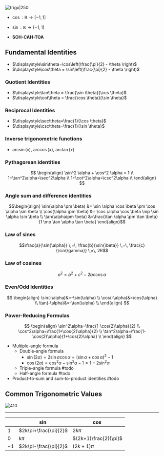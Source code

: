 	



![trigo\|250](https://upload.wikimedia.org/wikipedia/commons/7/72/Sinus_und_Kosinus_am_Einheitskreis_1.svg)


- $\cos:\mathbb{R}\to[-1,1]$
- $\sin:\mathbb{R}\to[-1,1]$

- **SOH-CAH-TOA**

## Fundamental Identities 

- $\displaystyle\sin\theta=\cos\left(\frac{\pi}{2} - \theta \right)$
- $\displaystyle\cos\theta = \sin\left(\frac{\pi}{2} - \theta \right)$

### Quotient Identities 

- $\displaystyle\tan\theta = \frac{\sin \theta}{\cos \theta}$
- $\displaystyle\cot\theta = \frac{\cos \theta}{\sin \theta}$

### Reciprocal Identities 

- $\displaystyle\sec\theta=\frac{1}{\cos \theta}$
- $\displaystyle\csc\theta=\frac{1}{\sin \theta}$

### Inverse trigonometric functions

- $\arcsin(x),~ \arccos(x), ~\arctan(x)$

### Pythagorean identities
$$
\begin{align}
\sin^2 \alpha + \cos^2 \alpha = 1 \\
1+\tan^2\alpha=\sec^2\alpha \\
1+\cot^2\alpha=\csc^2\alpha \\
\end{align}
$$

### Angle sum and difference identities
$$\begin{align}
\sin(\alpha \pm \beta) &= \sin \alpha \cos \beta \pm \cos \alpha \sin \beta \\
\cos(\alpha \pm \beta) &= \cos \alpha \cos \beta \mp \sin \alpha \sin \beta \\  
\tan(\alpha\pm \beta) &=\frac{\tan \alpha \pm \tan \beta}{1 \mp \tan \alpha \tan \beta}
\end{align}$$
### Law of sines
$$\frac{a}{\sin{\alpha}} \,=\, \frac{b}{\sin{\beta}} \,=\, \frac{c}{\sin{\gamma}} \,=\, 2R$$

### Law of cosines
$$a^2=b^2+c^2-2bc\cos\alpha$$

### Even/Odd Identities 
$$
\begin{align}
\sin(-\alpha)&=-\sin(\alpha) \\ 
\cos(-\alpha)&=\cos(\alpha) \\
\tan(-\alpha)&=-\tan(\alpha) \\
\end{align}
$$

### Power-Reducing Formulas
$$
\begin{align}
\sin^2\alpha=\frac{1-\cos{2}\alpha}{2} \\
\cos^2\alpha=\frac{1+\cos{2}\alpha}{2} \\
\tan^2\alpha=\frac{1-\cos{2}\alpha}{1+\cos{2}\alpha} \\
\end{align}
$$

- Multiple-angle formula
	- Double-angle formula
		- $\sin(2\alpha)=2\sin\alpha\cos\alpha=(\sin \alpha+\cos \alpha)^2-1$
		- $\cos(2\alpha)=\cos^2\alpha-\sin^2\alpha-1=1-2\sin^2\alpha$
	- Triple-angle formula #todo 
	- Half-angle formula #todo 
- Product-to-sum and sum-to-product identities #todo 

## Common Trigonometric Values

![410](https://upload.wikimedia.org/wikipedia/commons/4/4c/Unit_circle_angles_color.svg)


___

|  | $\sin$ | $\cos$ |
| ---- | ---- | ---- |
| $1$ | $2k\pi+\frac{\pi}{2}$ | $2k\pi$ |
| $0$ | $k\pi$ | $(2k+1)\frac{2}{\pi}$ |
| $-1$ | $2k\pi-\frac{\pi}{2}$ | $(2k + 1)\pi$ |


